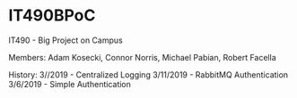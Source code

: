 # IT490BPoC
IT490 - Big Project on Campus

Members: Adam Kosecki, Connor Norris, Michael Pabian, Robert Facella


History:
3//2019 - Centralized Logging
3/11/2019 - RabbitMQ Authentication
3/6/2019  - Simple Authentication
